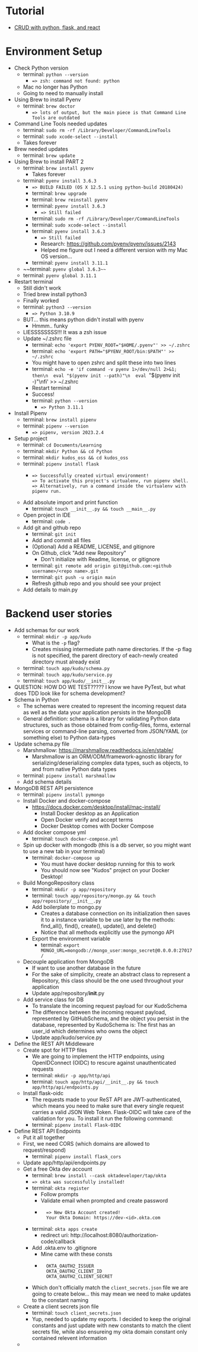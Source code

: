 # Tutorial
- [CRUD with python, flask, and react](https://developer.okta.com/blog/2018/12/20/crud-app-with-python-flask-react)

# Environment Setup
- Check Python version
  - terminal: `python --version`
    - `=> zsh: command not found: python`
  - Mac no longer has Python
  - Going to need to manually install
- Using Brew to install Pyenv
  - terminal: `brew doctor`
    - `=> lots of output, but the main piece is that Command Line Tools are outdated`
- Command Line Tools needed updates
  - terminal: `sudo rm -rf /Library/Developer/CommandLineTools`
  - terminal: `sudo xcode-select --install`
  - Takes forever
- Brew needed updates
  - terminal: `brew update`
- Using Brew to install PART 2
  - terminal: `brew install pyenv`
    - Takes forever
  - terminal: `pyenv install 3.6.3`
    - `=> BUILD FAILED (OS X 12.5.1 using python-build 20180424)`
    - terminal: `brew upgrade`
    - terminal: `brew reinstall pyenv`
    - terminal: `pyenv install 3.6.3`
      - `=> Still failed`
    - terminal: `sudo rm -rf /Library/Developer/CommandLineTools`
    - terminal: `sudo xcode-select --install`
    - terminal: `pyenv install 3.6.3`
      - `=> Still failed`
      - Research: https://github.com/pyenv/pyenv/issues/2143
      - Helped me figure out I need a different version with my Mac OS version...
    - terminal: `pyenv install 3.11.1`
  - ~~terminal: `pyenv global 3.6.3~~`
  - terminal: `pyenv global 3.11.1`
- Restart terminal
  - Still didn't work
  - Tried brew install python3
  - Finally worked
  - terminal: `python3 --version`
    - `=> Python 3.10.9`
  - BUT... this means python didn't install with pyenv
    - Hmmm.. funky
  - LIESSSSSSSS!!! It was a zsh issue
  - Update ~/.zshrc file
    - terminal: `echo 'export PYENV_ROOT="$HOME/.pyenv"' >> ~/.zshrc`
    - terminal: `echo 'export PATH="$PYENV_ROOT/bin:$PATH"' >> ~/.zshrc`
    - You might have to open zshrc and split these into two lines
    - terminal: `echo -e 'if command -v pyenv 1>/dev/null 2>&1; then\n  eval "$(pyenv init --path)"\n  eval `"$(pyenv init -)"\nfi' >> ~/.zshrc
    - Restart terminal
    - Success!
    - terminal: `python --version`
      - `=> Python 3.11.1`
- Install Pipenv
  - terminal: `brew install pipenv`
  - terminal: `pipenv --version`
    - `=> pipenv, version 2023.2.4`
- Setup project
  - terminal: `cd Documents/Learning`
  - terminal: `mkdir Python && cd Python`
  - terminal: `mkdir kudos_oss && cd kudos_oss`
  - terminal: `pipenv install flask`
    - ```
      => Successfully created virtual environment!
      => To activate this project's virtualenv, run pipenv shell.
      => Alternatively, run a command inside the virtualenv with pipenv run.
  - Add absolute import and print function
    - terminal: `touch __init__.py && touch __main__.py`
  - Open project in IDE
    - terminal: `code .`
  - Add git and github repo
    - terminal: `git init`
    - Add and commit all files
    - (Optional) Add a README, LICENSE, and gitignore
    - On Github, click "Add new Repository"
      - Don't initialize with Readme, license, or gitignore
    - terminal: `git remote add origin git@github.com:<github username>/<repo name>.git`
    - terminal: `git push -u origin main`
    - Refresh github repo and you should see your project
  - Add details to main.py

# Backend user stories
- Add schemas for our work
  - terminal: `mkdir -p app/kudo`
    - What is the `-p` flag?
    - Creates missing intermediate path name directories. If the -p flag is not specified, the parent directory of each-newly created directory must already exist
  - terminal: `touch app/kudo/schema.py`
  - terminal: `touch app/kudo/service.py`
  - terminal: `touch app/kudo/__init__.py`
- QUESTION: HOW DO WE TEST????? I know we have PyTest, but what does TDD look like for schema development?
- Schema in Python
  - The schemas were created to represent the incoming request data as well as the data your application persists in the MongoDB
  - General definition: schema is a library for validating Python data structures, such as those obtained from config-files, forms, external services or command-line parsing, converted from JSON/YAML (or something else) to Python data-types
- Update schema.py file
  - Marshmallow: https://marshmallow.readthedocs.io/en/stable/
    - Marshmallow is an ORM/ODM/framework-agnostic library for serializing/deserializing complex data types, such as objects, to and from native Python data types
  - terminal: `pipenv install marshmallow`
  - Add schema details
- MongoDB REST API persistence
  - terminal: `pipenv install pymongo`
  - Install Docker and docker-compose
    - https://docs.docker.com/desktop/install/mac-install/
      - Install Docker desktop as an Application
      - Open Docker verify and accept terms
      - Docker Desktop comes with Docker Compose
  - Add docker compose yml
    - terminal: `touch docker-compose.yml`
  - Spin up docker with mongodb (this is a db server, so you might want to use a new tab in your terminal)
    - terminal: `docker-compose up`
      - You must have docker desktop running for this to work
      - You should now see "Kudos" project on your Docker Desktop!
  - Build MongoRepository class
    - terminal: `mkdir -p app/repository`
    - terminal: `touch app/repository/mongo.py && touch app/repository/__init__.py`
    - Add boilerplate to mongo.py
      - Creates a database connection on its initialization then saves it to a instance variable to be use later by the methods: find_all(), find(), create(), update(), and delete()
      - Notice that all methods explicitly use the pymongo API
    - Export the environment variable
      - terminal: `export MONGO_URL=mongodb://mongo_user:mongo_secret@0.0.0.0:27017/`
  - Decouple application from MongoDB
    - If want to use another database in the future
    - For the sake of simplicity, create an abstract class to represent a Repository, this class should be the one used throughout your application
    - Update app/repository/__init__.py
  - Add service class for DB
    - To translate the incoming request payload for our KudoSchema
    - The difference between the incoming request payload, represented by GitHubSchema, and the object you persist in the database, represented by KudoSchema is: The first has an user_id which determines who owns the object
    - Update app/kudo/service.py
- Define the REST API Middleware
  - Create spot for HTTP files
    - We are going  to implement the HTTP endpoints, using OpenIDConnect (OIDC) to rescure against unauthenticated requests
    - terminal: `mkdir -p app/http/api`
    - terminal: `touch app/http/api/__init__.py && touch app/http/api/endpoints.py`
  - Install flask-oidc
    - The requests made to your ReST API are JWT-authenticated, which means you need to make sure that every single request carries a valid JSON Web Token. Flask-OIDC will take care of the validation for you. To install it run the following command:
    - terminal: `pipenv install Flask-OIDC`
- Define REST API Endpoints
  - Put it all together
  - First, we need CORS (which domains are allowed to request/respond)
    - terminal: `pipenv install flask_cors`
  - Update app/http/api/endpoints.py
  - Get a free Okta dev account
    - terminal: `brew install --cask oktadeveloper/tap/okta`
    - `=> okta was successfully installed!`
    - terminal: `okta register`
      - Follow prompts
      - Validate email when prompted and create password
      - ```
          => New Okta Account created!
          Your Okta Domain: https://dev-<id>.okta.com
    - terminal: `okta apps create`
      - redirect uri: http://localhost:8080/authorization-code/callback
    - Add .okta.env to .gitignore
      - Mine came with these consts
      - ```
          OKTA_OAUTH2_ISSUER
          OKTA_OAUTH2_CLIENT_ID
          OKTA_OAUTH2_CLIENT_SECRET
    - Which don't officially match the `client_secrets.json` file we are going to create below... this may mean we need to make updates to the constant naming
  - Create a client secrets json file
    - terminal: `touch client_secrets.json`
    - Yup, needed to update my exports. I decided to keep the original constants and just update with new constants to match the client secrets file, while also ensureing my okta domain constant only contained relevent information
  - 
